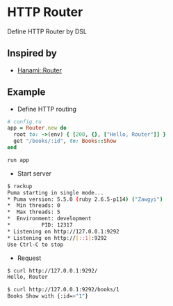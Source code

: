 # HTTP Router

Define HTTP Router by DSL

## Inspired by

* [Hanami::Router](https://github.com/hanami/router)

## Example

* Define HTTP routing

```rb
# config.ru
app = Router.new do
  root to: ->(env) { [200, {}, ["Hello, Router"]] }
  get "/books/:id", to: Books::Show
end

run app
```

* Start server

```bash
$ rackup
Puma starting in single mode...
* Puma version: 5.5.0 (ruby 2.6.5-p114) ("Zawgyi")
*  Min threads: 0
*  Max threads: 5
*  Environment: development
*          PID: 12317
* Listening on http://127.0.0.1:9292
* Listening on http://[::1]:9292
Use Ctrl-C to stop
```

* Request

```bash
$ curl http://127.0.0.1:9292/
Hello, Router

$ curl http://127.0.0.1:9292/books/1
Books Show with {:id=>"1"}
```
